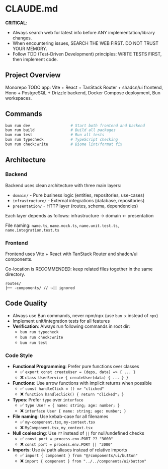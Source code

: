 # CLAUDE.md

**CRITICAL**:

- Always search web for latest info before ANY implementation/library changes.
- When encountering issues, SEARCH THE WEB FIRST. DO NOT TRUST YOUR MEMORY.
- Follow TDD (Test-Driven Development) principles: WRITE TESTS FIRST, then implement code.

## Project Overview

Monorepo TODO app: Vite + React + TanStack Router + shadcn/ui frontend, Hono + PostgreSQL + Drizzle backend, Docker Compose deployment, Bun workspaces.

## Commands

```bash
bun run dev                  # Start both frontend and backend
bun run build                # Build all packages
bun run test                 # Run all tests
bun run typecheck            # TypeScript checking
bun run check:write          # Biome lint/format fix
```

## Architecture

### Backend

Backend uses clean architecture with three main layers:

- `domain/` - Pure business logic (entities, repositories, use-cases)
- `infrastructure/` - External integrations (database, repositories)
- `presentation/` - HTTP layer (routes, schema, dependencies)

Each layer depends as follows: infrastructure -> domain <- presentation

File naming: `name.ts`, `name.mock.ts`, `name.unit.test.ts`, `name.integration.test.ts`

### Frontend

Frontend uses Vite + React with TanStack Router and shadcn/ui components.

Co-location is RECOMMENDED: keep related files together in the same directory.

```
routes/
├── -components/ // 👈🏼 ignored
```

## Code Quality

- Always use Bun commands, never npm/npx (use `bun x` instead of `npx`)
- Implement unit/integration tests for all features
- **Verification**: Always run following commands in root dir:
  - `bun run typecheck`
  - `bun run check:write`
  - `bun run test`

### Code Style

- **Functional Programming**: Prefer pure functions over classes
  - ✅ `export const createUser = (deps, data) => { ... }`
  - ❌ `class UserService { createUser(data) { ... } }`
- **Functions**: Use arrow functions with implicit returns when possible
  - ✅ `const handleClick = () => "clicked"`
  - ❌ `function handleClick() { return "clicked"; }`
- **Types**: Prefer `type` over `interface`
  - ✅ `type User = { name: string; age: number; }`
  - ❌ `interface User { name: string; age: number; }`
- **File naming**: Use kebab-case for all filenames
  - ✅ `my-component.tsx`, `my-context.tsx`
  - ❌ `MyComponent.tsx`, `my_context.tsx`
- **Null coalescing**: Use `??` instead of `||` for null/undefined checks
  - ✅ `const port = process.env.PORT ?? "3000"`
  - ❌ `const port = process.env.PORT || "3000"`
- **Imports**: Use `@/` path aliases instead of relative imports
  - ✅ `import { component } from "@/components/ui/button"`
  - ❌ `import { component } from "../../components/ui/button"`
